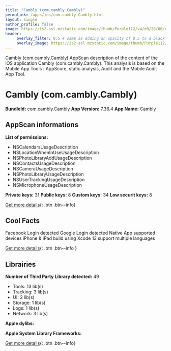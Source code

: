 ```yaml
---
title: "Cambly (com.cambly.Cambly)"
permalink: /apps/ios/com.cambly.Cambly.html
layout: single
author_profile: false
image: https://is2-ssl.mzstatic.com/image/thumb/Purple112/v4/e0/20/80/e02080b6-b5a9-6fdb-c41d-f92208736c6d/CamblyAppIcon-0-0-1x_U007emarketing-0-0-0-7-0-0-sRGB-0-0-0-GLES2_U002c0-512MB-85-220-0-0.png/512x512bb.jpg
header: 
     overlay_filter: 0.5 # same as adding an opacity of 0.5 to a black background
     overlay_image: https://is2-ssl.mzstatic.com/image/thumb/Purple112/v4/e0/20/80/e02080b6-b5a9-6fdb-c41d-f92208736c6d/CamblyAppIcon-0-0-1x_U007emarketing-0-0-0-7-0-0-sRGB-0-0-0-GLES2_U002c0-512MB-85-220-0-0.png/512x512bb.jpg
---
```

Cambly (com.cambly.Cambly) AppScan description of the content of the iOS application Cambly (com.cambly.Cambly). This analysis is based on the Mobile App Tools : AppScore, static analysis, Audit and the Mobile Audit App Tool.

# Cambly (com.cambly.Cambly)

**BundleId:** com.cambly.Cambly
**App Version:** 7.36.4
**App Name:** Cambly


## AppScan informations 

**List of permissions:** 
- NSCalendarsUsageDescription
- NSLocationWhenInUseUsageDescription
- NSPhotoLibraryAddUsageDescription
- NSContactsUsageDescription
- NSCameraUsageDescription
- NSPhotoLibraryUsageDescription
- NSUserTrackingUsageDescription
- NSMicrophoneUsageDescription
  
  
**Private keys:** 31
**Public keys:** 8
**Custom keys:** 34
**Low securit keys:** 8
  
[Get more details](/pricing.html){: .btn .btn--info}

## Cool Facts

Facebook Login detected
Google Login detected
Native App
supported devices iPhone & iPad
build using Xcode 13
support multiple languages
  
[Get more details](/pricing.html){: .btn .btn--info }

## Librairies 
**Number of Third Party Library detected:** 49
- Tools: 13 lib(s)
- Tracking: 3 lib(s)
- UI: 2 lib(s)
- Storage: 1 lib(s)
- Logs: 1 lib(s)
- Network: 3 lib(s)


**Apple dylibs:**


**Apple System Library Frameworks:**


  
[Get more details](/pricing.html){: .btn .btn--info}

